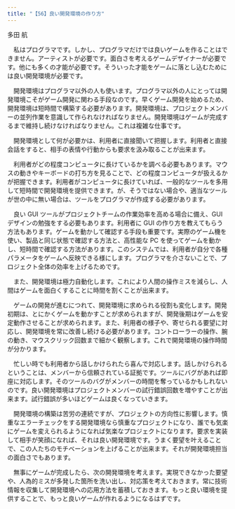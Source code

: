 ```yaml
---
title: "【56】良い開発環境の作り方"
---
```



多田 航


　私はプログラマです。しかし、プログラマだけでは良いゲームを作ることはできません。アーティストが必要です。面白さを考えるゲームデザイナーが必要です。他にも多くの才能が必要です。そういった才能をゲームに落とし込むためには良い開発環境が必要です。

　開発環境はプログラマ以外の人も使います。プログラマ以外の人にとっては開発環境こそがゲーム開発に関わる手段なのです。早くゲーム開発を始めるため、開発環境は短時間で構築する必要があります。開発環境は、プロジェクトメンバーの並列作業を意識して作られなければなりません。開発環境はゲームが完成するまで維持し続けなければなりません。これは複雑な仕事です。

　開発環境として何が必要かは、利用者に直接聞いて把握します。利用者と直接会話をすると、相手の表情や行動からも要求を汲み取ることが出来ます。

　利用者がどの程度コンピュータに長けているかを調べる必要もあります。マウスの動きやキーボードの打ち方を見ることで、どの程度コンピュータが扱えるかが把握できます。利用者がコンピュータに長けていれば、一般的なツールを多用して短時間で開発環境を提供できます。が、そうではない場合や、適当なツールが世の中に無い場合は、ツールをプログラマが作成する必要があります。

　良い GUI ツールがプロジェクトチームの作業効率を高める場合に備え、GUI デザインの勉強をする必要もあります。利用者に GUI の作り方を教えてもらう方法もあります。ゲームを動かして確認する手段も重要です。実際のゲーム機を使い、製品と同じ状態で確認する方法と、高性能な PC を使ってゲームを動かし、短時間で確認する方法があります。このシステムでは、利用者が自分で各種パラメータをゲームへ反映できる様にします。プログラマを介さないことで、プロジェクト全体の効率を上げるためです。

　また、開発環境は極力自動化します。これにより人間の操作ミスを減らし、人間はゲームを面白くすることに時間を割くことが出来ます。

　ゲームの開発が進むにつれて、開発環境に求められる役割も変化します。開発初期は、とにかくゲームを動かすことが求められますが、開発後期はゲームを安定動作させることが求められます。また、利用者の様子や、寄せられる要望に対応し、開発環境を常に改善し続ける必要があります。コントローラーの操作、腕の動き、マウスクリック回数まで細かく観察します。これで開発環境の操作時間が分かります。

　忙しい時でも利用者から話しかけられたら喜んで対応します。話しかけられるということは、メンバーから信頼されている証拠です。ツールにバグがあれば即座に対応します。そのツールのバグがメンバーの時間を奪っているかもしれないのです。良い開発環境はプロジェクトメンバーの試行錯誤回数を増やすことが出来ます。試行錯誤が多いほどゲームは良くなっていきます。

　開発環境の構築は苦労の連続ですが、プロジェクトの方向性に影響します。慎重なエラーチェックをする開発環境なら慎重なプロジェクトになり、誰でも気楽にゲームを変えられるようになれば気楽なプロジェクトになります。要求を実装して相手が笑顔になれば、それは良い開発環境です。うまく要望を叶えることで、この人たちのモチベーションを上げることが出来ます。それが開発環境担当の面白さでもあります。

　無事にゲームが完成したら、次の開発環境を考えます。実現できなかった要望や、人為的ミスが多発した箇所を洗い出し、対応策を考えておきます。常に技術情報を収集して開発環境への応用方法を蓄積しておきます。もっと良い環境を提供することで、もっと良いゲームが作れるようになるはずです。

